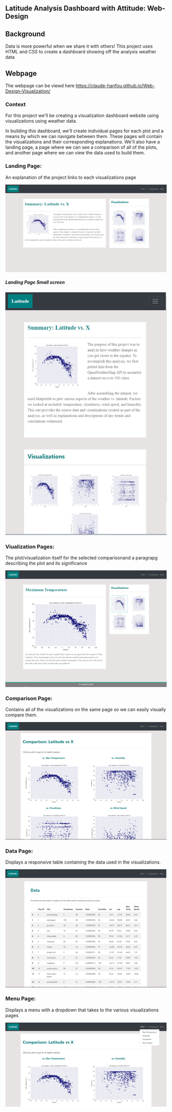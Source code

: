## Latitude Analysis Dashboard with Attitude: Web-Design

## Background
Data is more powerful when we share it with others! This project uses HTML and CSS to create a dashboard showing off the analysis weather data
## Webpage
The webpage can be viewd here https://claude-hanfou.github.io/Web-Design-Visualization/


### Context 
For this project we'll be creating a visualization dashboard website using visualizations using weather data.

In building this dashboard, we'll create individual pages for each plot and a means by which we can navigate between them. These pages will contain the visualizations and their corresponding explanations. We'll also have a landing page, a page where we can see a comparison of all of the plots, and another page where we can view the data used to build them.

### Landing Page:
An explanation of the project links to each visualizations page

![alt text](https://github.com/Claude-Hanfou/Web-Design-Visualization/blob/main/Images/Landing%20lg.PNG "Landing Page")

##### Landing Page Small screen
![alt text](https://github.com/Claude-Hanfou/Web-Design-Visualization/blob/main/Images/Landing%20sm.PNG "Landing Page")

### Viualization Pages:
The plot/visualization itself for the selected comparisonand a paragrapg describing the plot and its significance

![alt text](https://github.com/Claude-Hanfou/Web-Design-Visualization/blob/main/Images/Visualisation%20lg.PNG "Visualization Page")

### Comparison Page:
Contains all of the visualizations on the same page so we can easily visually compare them.

![alt text](https://github.com/Claude-Hanfou/Web-Design-Visualization/blob/main/Images/Comparison%20lg.PNG "Comparison Page")


### Data Page:
Displays a responsive table containing the data used in the visualizations.

![alt text](https://github.com/Claude-Hanfou/Web-Design-Visualization/blob/main/Images/Data%20lg.PNG "Data Page")

### Menu Page:
Displays a menu with a dropdown that takes to the various visualizations pages

![alt text](https://github.com/Claude-Hanfou/Web-Design-Visualization/blob/main/Images/Menu%20lg.PNG "Menu")


